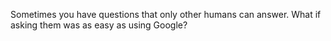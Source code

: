 Sometimes you have questions that only other humans can answer. What if asking them was as easy as using Google?
